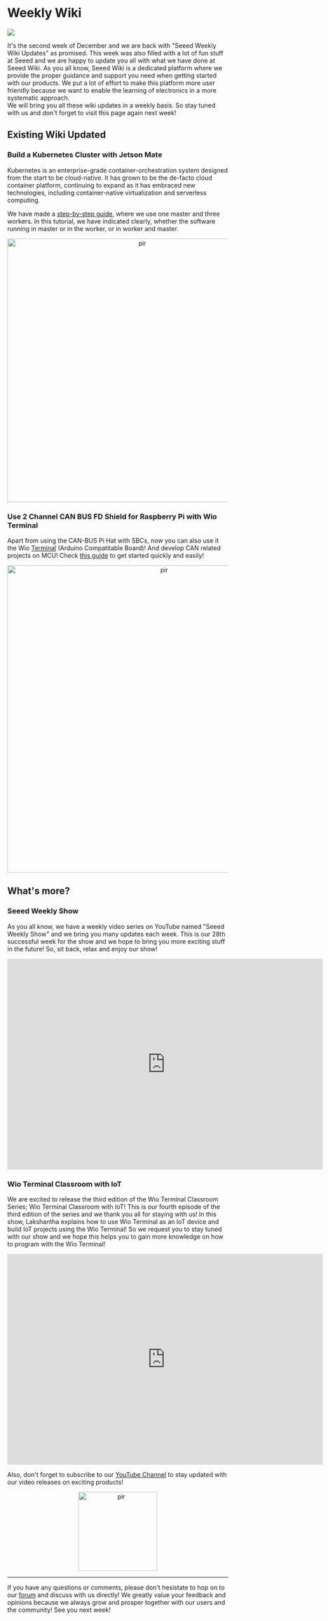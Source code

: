 
# Weekly Wiki
![](https://files.seeedstudio.com/wiki/IMAGE/December%20Week%202/December-Week-2.png)

It's the second week of December and we are back with "Seeed Weekly Wiki Updates" as promised. This week was also filled with a lot of fun stuff at Seeed and we are happy to update you all with what we have done at Seeed Wiki. 
As you all know, Seeed Wiki is a dedicated platform where we provide the proper guidance and support you need when getting started with our products. We put a lot of effort to make this platform more user friendly because we want to enable the learning of electronics in a more systematic approach.  
We will bring you all these wiki updates in a weekly basis. So stay tuned with us and don't forget to visit this page again next week!

## Existing Wiki Updated 

### Build a Kubernetes Cluster with Jetson Mate

Kubernetes is an enterprise-grade container-orchestration system designed from the start to be cloud-native. It has grown to be the de-facto cloud container platform, continuing to expand as it has embraced new technologies, including container-native virtualization and serverless computing.

We have made a [step-by-step guide](https://wiki.seeedstudio.com/Jetson-Mate/#build-a-kubernetes-cluster-with-jetson-mate), where we use one master and three workers. In this tutorial, we have indicated clearly, whether the software running in master or in the worker, or in worker and master.

<p style="text-align:center;"><a href="https://wiki.seeedstudio.com/Jetson-Mate/#build-a-kubernetes-cluster-with-jetson-mate"><img src="https://files.seeedstudio.com/wiki/Jetson-Mate/banner-1.png" alt="pir"  width="600" height="auto"></a></p>

### Use 2 Channel CAN BUS FD Shield for Raspberry Pi with Wio Terminal

Apart from using the CAN-BUS Pi Hat with SBCs, now you can also use it the Wio [Terminal](https://www.seeedstudio.com/Wio-Terminal-p-4509.html) (Arduino Compatitable Board)! And develop CAN related projects on MCU!
Check [this guide](https://wiki.seeedstudio.com/2-Channel-CAN-BUS-FD-Shield-for-Raspberry-Pi/#using-with-wio-terminal) to get started quickly and easily!

<p style="text-align:center;"><a href="https://wiki.seeedstudio.com/2-Channel-CAN-BUS-FD-Shield-for-Raspberry-Pi/#using-with-wio-terminal"><img src="https://files.seeedstudio.com/wiki/CAN-BUS-FD/ban-1.png" alt="pir"  width="700" height="auto"></a></p>

## What's more?

### Seeed Weekly Show

As you all know, we have a weekly video series on YouTube named "Seeed Weekly Show" and we bring you many updates each week. This is our 28th successful week for the show and we hope to bring you more exciting stuff in the future! So, sit back, relax and enjoy our show!

<p style="text-align:center;"><iframe width="720" height="480" src="https://www.youtube.com/embed/e0zxUlRZj7Q" frameborder="0" allow="accelerometer; encrypted-media; gyroscope; picture-in-picture" allowfullscreen></iframe></p>

### Wio Terminal Classroom with IoT

We are excited to release the third edition of the Wio Terminal Classroom Series; Wio Terminal Classroom with IoT!
This is our fourth episode of the third edition of the series and we thank you all for staying with us!
In this show, Lakshantha explains how to use Wio Terminal as an IoT device and build IoT projects using the Wio Terminal! So we request you to stay tuned with our show and we hope this helps you to gain more knowledge on how to program with the Wio Terminal!

<p style="text-align:center;"><iframe width="720" height="480" src="https://www.youtube.com/embed/2M4bZyadxXA" frameborder="0" allow="accelerometer; encrypted-media; gyroscope; picture-in-picture" allowfullscreen></iframe></p>


Also, don't forget to subscribe to our [YouTube Channel](http://www.youtube.com/c/SeeedStudioSZ) to stay updated with our video releases on exciting products!


<p style="text-align:center;"><a href="http://www.youtube.com/c/SeeedStudioSZ"><img src="https://files.seeedstudio.com/wiki/IMAGE/Youtube%20Subs.png" alt="pir"  width="180" height="auto"></a></p>

<hr>

If you have any questions or comments, please don't hesistate to hop on to our [forum](https://forum.seeedstudio.com/latest) and discuss with us directly!
We greatly value your feedback and opinions because we always grow and prosper together with our users and the community!
See you next week!
